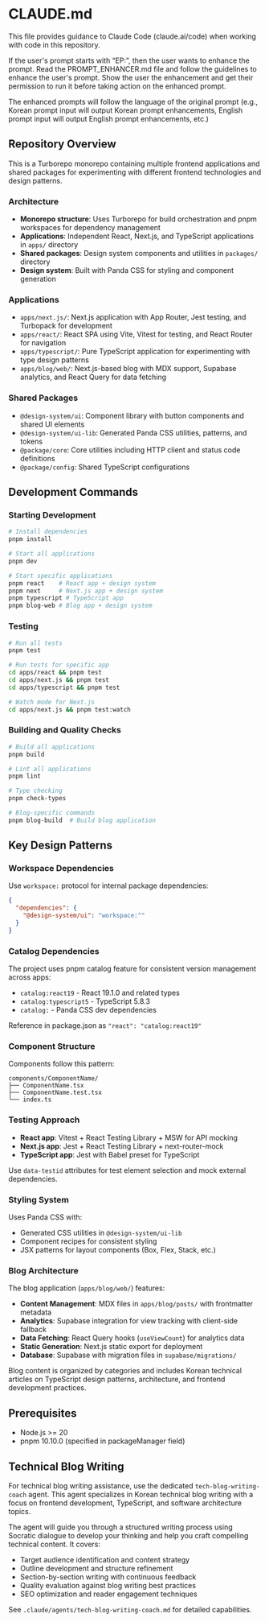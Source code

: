 # CLAUDE.md

This file provides guidance to Claude Code (claude.ai/code) when working with code in this
repository.

If the user's prompt starts with “EP:”, then the user wants to enhance the prompt. Read the
PROMPT_ENHANCER.md file and follow the guidelines to enhance the user's prompt. Show the user the
enhancement and get their permission to run it before taking action on the enhanced prompt.

The enhanced prompts will follow the language of the original prompt (e.g., Korean prompt input will
output Korean prompt enhancements, English prompt input will output English prompt enhancements,
etc.)

## Repository Overview

This is a Turborepo monorepo containing multiple frontend applications and shared packages for
experimenting with different frontend technologies and design patterns.

### Architecture

- **Monorepo structure**: Uses Turborepo for build orchestration and pnpm workspaces for dependency
  management
- **Applications**: Independent React, Next.js, and TypeScript applications in `apps/` directory
- **Shared packages**: Design system components and utilities in `packages/` directory
- **Design system**: Built with Panda CSS for styling and component generation

### Applications

- `apps/next.js/`: Next.js application with App Router, Jest testing, and Turbopack for development
- `apps/react/`: React SPA using Vite, Vitest for testing, and React Router for navigation
- `apps/typescript/`: Pure TypeScript application for experimenting with type design patterns
- `apps/blog/web/`: Next.js-based blog with MDX support, Supabase analytics, and React Query for
  data fetching

### Shared Packages

- `@design-system/ui`: Component library with button components and shared UI elements
- `@design-system/ui-lib`: Generated Panda CSS utilities, patterns, and tokens
- `@package/core`: Core utilities including HTTP client and status code definitions
- `@package/config`: Shared TypeScript configurations

## Development Commands

### Starting Development

```bash
# Install dependencies
pnpm install

# Start all applications
pnpm dev

# Start specific applications
pnpm react    # React app + design system
pnpm next     # Next.js app + design system
pnpm typescript # TypeScript app
pnpm blog-web # Blog app + design system
```

### Testing

```bash
# Run all tests
pnpm test

# Run tests for specific app
cd apps/react && pnpm test
cd apps/next.js && pnpm test
cd apps/typescript && pnpm test

# Watch mode for Next.js
cd apps/next.js && pnpm test:watch
```

### Building and Quality Checks

```bash
# Build all applications
pnpm build

# Lint all applications
pnpm lint

# Type checking
pnpm check-types

# Blog-specific commands
pnpm blog-build  # Build blog application
```

## Key Design Patterns

### Workspace Dependencies

Use `workspace:` protocol for internal package dependencies:

```json
{
  "dependencies": {
    "@design-system/ui": "workspace:^"
  }
}
```

### Catalog Dependencies

The project uses pnpm catalog feature for consistent version management across apps:

- `catalog:react19` - React 19.1.0 and related types
- `catalog:typescript5` - TypeScript 5.8.3
- `catalog:` - Panda CSS dev dependencies

Reference in package.json as `"react": "catalog:react19"`

### Component Structure

Components follow this pattern:

```
components/ComponentName/
├── ComponentName.tsx
├── ComponentName.test.tsx
└── index.ts
```

### Testing Approach

- **React app**: Vitest + React Testing Library + MSW for API mocking
- **Next.js app**: Jest + React Testing Library + next-router-mock
- **TypeScript app**: Jest with Babel preset for TypeScript

Use `data-testid` attributes for test element selection and mock external dependencies.

### Styling System

Uses Panda CSS with:

- Generated CSS utilities in `@design-system/ui-lib`
- Component recipes for consistent styling
- JSX patterns for layout components (Box, Flex, Stack, etc.)

### Blog Architecture

The blog application (`apps/blog/web/`) features:

- **Content Management**: MDX files in `apps/blog/posts/` with frontmatter metadata
- **Analytics**: Supabase integration for view tracking with client-side fallback
- **Data Fetching**: React Query hooks (`useViewCount`) for analytics data
- **Static Generation**: Next.js static export for deployment
- **Database**: Supabase with migration files in `supabase/migrations/`

Blog content is organized by categories and includes Korean technical articles on TypeScript design
patterns, architecture, and frontend development practices.

## Prerequisites

- Node.js >= 20
- pnpm 10.10.0 (specified in packageManager field)

## Technical Blog Writing

For technical blog writing assistance, use the dedicated `tech-blog-writing-coach` agent. This agent specializes in Korean technical blog writing with a focus on frontend development, TypeScript, and software architecture topics.

The agent will guide you through a structured writing process using Socratic dialogue to develop your thinking and help you craft compelling technical content. It covers:

- Target audience identification and content strategy
- Outline development and structure refinement
- Section-by-section writing with continuous feedback
- Quality evaluation against blog writing best practices
- SEO optimization and reader engagement techniques

See `.claude/agents/tech-blog-writing-coach.md` for detailed capabilities.
